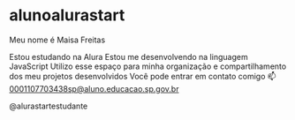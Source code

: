 # alunoalurastart
Meu nome é Maisa Freitas

Estou estudando na Alura
Estou me desenvolvendo na linguagem JavaScript
Utilizo esse espaço para minha organização e compartilhamento dos meu projetos desenvolvidos
Você pode entrar em contato comigo 📫
0001107703438sp@aluno.educacao.sp.gov.br

@alurastartestudante
